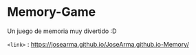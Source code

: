 # Memory-Game
Un juego de memoria muy divertido :D


`<link>` : https://josearma.github.io/JoseArma.github.io-Memory/
